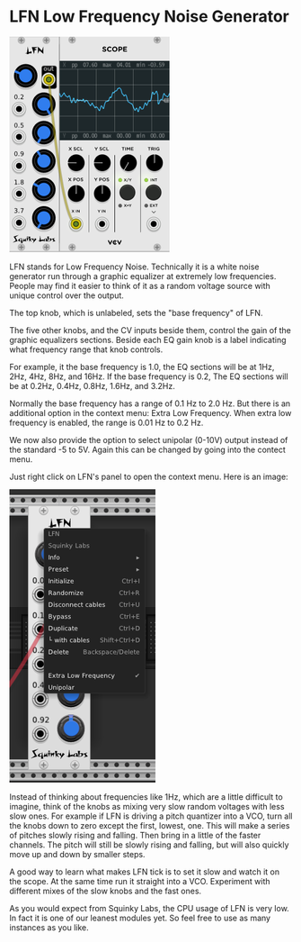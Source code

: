 # LFN Low Frequency Noise Generator <a name="lfn"></a>

![LFN image](../docs/lfn.png)

LFN stands for Low Frequency Noise. Technically it is a white noise generator run through a graphic equalizer at extremely low frequencies. People may find it easier to think of it as a random voltage source with unique control over the output.

The top knob, which is unlabeled, sets the "base frequency" of LFN.

The five other knobs, and the CV inputs beside them, control the gain of the graphic equalizers sections. Beside each EQ gain knob is a label indicating what frequency range that knob controls.

For example, it the base frequency is 1.0, the EQ sections will be at 1Hz, 2Hz, 4Hz, 8Hz, and 16Hz. If the base frequency is 0.2, The EQ sections will be at 0.2Hz, 0.4Hz, 0.8Hz, 1.6Hz, and 3.2Hz.

Normally the base frequency has a range of 0.1 Hz to 2.0 Hz. But there is an additional option in the context menu: Extra Low Frequency. When extra low frequency is enabled, the range is 0.01 Hz to 0.2 Hz.

We now also provide the option to select unipolar (0-10V) output instead of the standard -5 to 5V. Again this can be changed by going into the contect menu.

Just right click on LFN's panel to open the context menu. Here is an image:

![Context Menu](./xlfn.png)

Instead of thinking about frequencies like 1Hz, which are a little difficult to imagine, think of the knobs as mixing very slow random voltages with less slow ones. For example if LFN is driving a pitch quantizer into a VCO, turn all the knobs down to zero except the first, lowest, one. This will make a series of pitches slowly rising and falling. Then bring in a little of the faster channels. The pitch will still be slowly rising and falling, but will also quickly move up and down by smaller steps.

A good way to learn what makes LFN tick is to set it slow and watch it on the scope. At the same time run it straight into a VCO. Experiment with different mixes of the slow knobs and the fast ones.

As you would expect from Squinky Labs, the CPU usage of LFN is very low. In fact it is one of our leanest modules yet. So feel free to use as many instances as you like.
